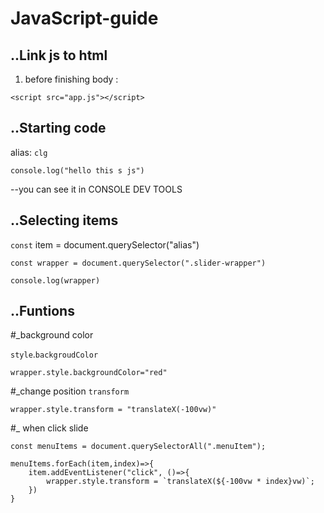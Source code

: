 # JavaScript-guide

## ..Link js to html
1. before finishing body :
```
<script src="app.js"></script>
```
## ..Starting code 
alias: `clg`
```
console.log("hello this s js")
```
--you can see it in CONSOLE DEV TOOLS
## ..Selecting items
`const` item = document.querySelector("alias")
```
const wrapper = document.querySelector(".slider-wrapper")

console.log(wrapper)
```
## ..Funtions
#_background color

`style`.`backgroudColor`
```
wrapper.style.backgroundColor="red"
```
#_change position
`transform`
```
wrapper.style.transform = "translateX(-100vw)"
```
#_ when click slide
```
const menuItems = document.querySelectorAll(".menuItem");

menuItems.forEach(item,index)=>{
    item.addEventListener("click", ()=>{
        wrapper.style.transform = `translateX(${-100vw * index}vw)`;
    })
}
```
